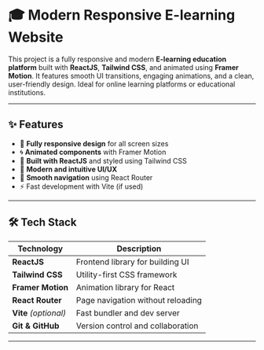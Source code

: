 # 🎓 Modern Responsive E-learning Website

This project is a fully responsive and modern **E-learning education platform** built with **ReactJS**, **Tailwind CSS**, and animated using **Framer Motion**. It features smooth UI transitions, engaging animations, and a clean, user-friendly design. Ideal for online learning platforms or educational institutions.

---


## ✨ Features

- 📱 **Fully responsive design** for all screen sizes
- 🌀 **Animated components** with Framer Motion
- 🧩 **Built with ReactJS** and styled using Tailwind CSS
- 🎯 **Modern and intuitive UI/UX**
- 🧭 **Smooth navigation** using React Router
- ⚡ Fast development with Vite (if used)

---

## 🛠️ Tech Stack

| Technology     | Description                              |
|----------------|------------------------------------------|
| **ReactJS**    | Frontend library for building UI         |
| **Tailwind CSS** | Utility-first CSS framework             |
| **Framer Motion** | Animation library for React           |
| **React Router** | Page navigation without reloading      |
| **Vite** *(optional)* | Fast bundler and dev server        |
| **Git & GitHub** | Version control and collaboration      |

---
